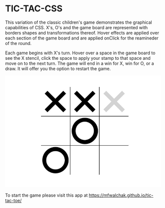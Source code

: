 # TIC-TAC-CSS

This variation of the classic children's game demonstrates the graphical
capabilities of CSS. X's, O's and the game board are represented with borders
shapes and transformations thereof. Hover effects are applied over each
section of the game board and are applied onClick for the reamineder of
the round.

Each game begins with X's turn. Hover over a space in the game board to see the X
stencil, click the space to apply your stamp to that space and move on to the next
turn. The game will end in a win for X, win for O, or a draw. It will offer you the
option to restart the game.

![tic tac toe board](https://github.com/mfwalchak/tic-tac-toe/blob/main/TicTacCapture.JPG?raw=true)

To start the game please visit this app at https://mfwalchak.github.io/tic-tac-toe/
